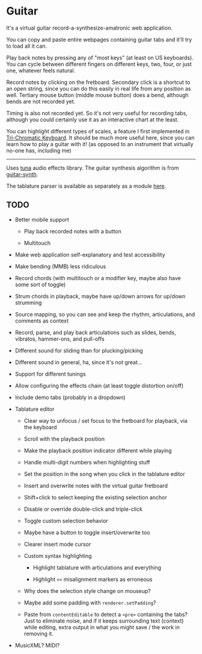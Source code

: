 
Guitar
======

It's a virtual guitar record-a-synthesize-amatronic web application.

You can copy and paste entire webpages containing guitar tabs and it'll try to load all it can.

Play back notes by pressing any of "most keys" (at least on US keyboards).
You can cycle between different fingers on different keys, two, four, or just one, whatever feels natural.

Record notes by clicking on the fretboard.
Secondary click is a shortcut to an open string, since you can do this easily in real life from any position as well.
Tertiary mouse button (middle mouse button) does a bend, although bends are not recorded yet.

Timing is also not recorded yet.
So it's not very useful for recording tabs, although you could certainly use it as an interactive chart at the least.

You can highlight different types of scales,
a feature I first implemented in [Tri-Chromatic Keyboard][].
It should be much more useful here, since you can learn how to play a guitar with it!
(as opposed to an instrument that virtually no-one has, including me)

----

Uses [tuna][] audio effects library.
The guitar synthesis algorithm is from [guitar-synth](https://github.com/getinstinct/guitar-synth).

The tablature parser is available as separately as a module [here][tablature-parser].


## TODO

* Better mobile support

    - Play back recorded notes with a button
    
    - Multitouch

* Make web application self-explanatory and test accessibility

* Make bending (MMB) less ridiculous

* Record chords
  (with multitouch or a modifier key, maybe also have some sort of toggle)

* Strum chords in playback, maybe have up/down arrows for up/down strumming

* Source mapping, so you can see and keep the rhythm, articulations, and comments as context

* Record, parse, and play back articulations
  such as slides, bends, vibratos, hammer-ons, and pull-offs

* Different sound for sliding than for plucking/picking

* Different sound in general, ha, since it's not great...

* Support for different tunings

* Allow configuring the effects chain
  (at least toggle distortion on/off)

* Include demo tabs (probably in a dropdown)

* Tablature editor
    - Clear way to unfocus / set focus to the fretboard for playback, via the keyboard
      
    - Scroll with the playback position
    
    - Make the playback position indicator different while playing
    
    - Handle multi-digit numbers when highlighting stuff
    
    - Set the position in the song when you click in the tablature editor
    
    - Insert and overwrite notes with the virtual guitar fretboard
    
    - Shift+click to select keeping the existing selection anchor
    
    - Disable or override double-click and triple-click
    
    - Toggle custom selection behavior
    
    - Maybe have a button to toggle insert/overwrite too

    - Clearer insert mode cursor
    
    - Custom syntax highlighting
        
        + Highlight tablature with articulations and everything
        
        + Highlight `<<` misalignment markers as erroneous
    
    - Why does the selection style change on mouseup?
    
    - Maybe add some padding with `renderer.setPadding`?

    - Paste from `contentEditable` to detect a `<pre>` containing the tabs? Just to eliminate noise, and if it keeps surrounding text (context) while editing, extra output in what you might save / the work in removing it.

* MusicXML? MIDI?


[tuna]: https://github.com/Dinahmoe/tuna
[tablature-parser]: https://github.com/1j01/tablature-parser
[Tri-Chromatic Keyboard]: https://github.com/1j01/tri-chromatic-keyboard
